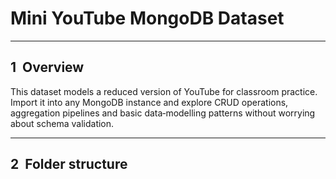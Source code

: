 # Mini YouTube MongoDB Dataset


---

## 1  Overview
This dataset models a reduced version of YouTube for classroom practice.  
Import it into any MongoDB instance and explore CRUD operations, aggregation
pipelines and basic data‑modelling patterns without worrying about schema
validation.

---

## 2  Folder structure
